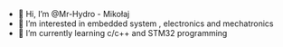 - 👋 Hi, I’m @Mr-Hydro - Mikołaj 
- 👀 I’m interested in embedded system , electronics and mechatronics
- 🌱 I’m currently learning c/c++ and STM32 programming

<!--
- 💞️ I’m looking to collaborate on beginner 
- 📫 How to reach me ...

<!---
Mr-Hydro/Mr-Hydro is a ✨ special ✨ repository because its `README.md` (this file) appears on your GitHub profile.
You can click the Preview link to take a look at your changes.
--->
